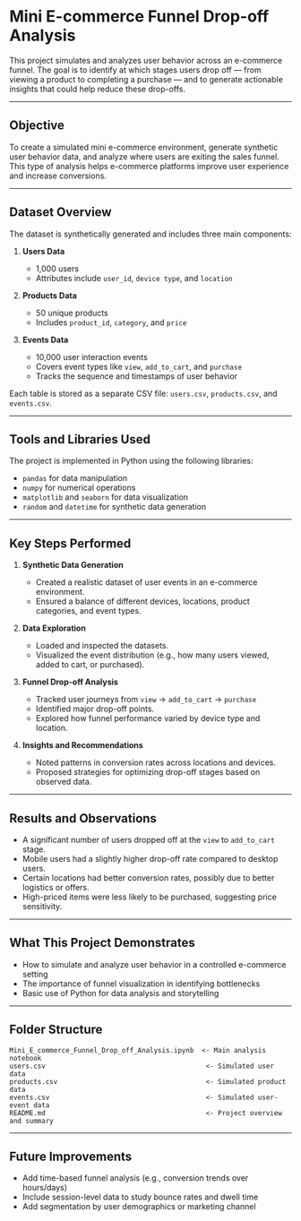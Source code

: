 # Mini E-commerce Funnel Drop-off Analysis

This project simulates and analyzes user behavior across an e-commerce funnel. The goal is to identify at which stages users drop off — from viewing a product to completing a purchase — and to generate actionable insights that could help reduce these drop-offs.

---

## Objective

To create a simulated mini e-commerce environment, generate synthetic user behavior data, and analyze where users are exiting the sales funnel. This type of analysis helps e-commerce platforms improve user experience and increase conversions.

---

## Dataset Overview

The dataset is synthetically generated and includes three main components:

1. **Users Data**
   - 1,000 users
   - Attributes include `user_id`, `device type`, and `location`

2. **Products Data**
   - 50 unique products
   - Includes `product_id`, `category`, and `price`

3. **Events Data**
   - 10,000 user interaction events
   - Covers event types like `view`, `add_to_cart`, and `purchase`
   - Tracks the sequence and timestamps of user behavior

Each table is stored as a separate CSV file: `users.csv`, `products.csv`, and `events.csv`.

---

## Tools and Libraries Used

The project is implemented in Python using the following libraries:

- `pandas` for data manipulation
- `numpy` for numerical operations
- `matplotlib` and `seaborn` for data visualization
- `random` and `datetime` for synthetic data generation

---

## Key Steps Performed

1. **Synthetic Data Generation**
   - Created a realistic dataset of user events in an e-commerce environment.
   - Ensured a balance of different devices, locations, product categories, and event types.

2. **Data Exploration**
   - Loaded and inspected the datasets.
   - Visualized the event distribution (e.g., how many users viewed, added to cart, or purchased).

3. **Funnel Drop-off Analysis**
   - Tracked user journeys from `view` → `add_to_cart` → `purchase`
   - Identified major drop-off points.
   - Explored how funnel performance varied by device type and location.

4. **Insights and Recommendations**
   - Noted patterns in conversion rates across locations and devices.
   - Proposed strategies for optimizing drop-off stages based on observed data.

---

## Results and Observations

- A significant number of users dropped off at the `view` to `add_to_cart` stage.
- Mobile users had a slightly higher drop-off rate compared to desktop users.
- Certain locations had better conversion rates, possibly due to better logistics or offers.
- High-priced items were less likely to be purchased, suggesting price sensitivity.

---

## What This Project Demonstrates

- How to simulate and analyze user behavior in a controlled e-commerce setting
- The importance of funnel visualization in identifying bottlenecks
- Basic use of Python for data analysis and storytelling

---

## Folder Structure

```
Mini_E_commerce_Funnel_Drop_off_Analysis.ipynb  <- Main analysis notebook
users.csv                                        <- Simulated user data
products.csv                                     <- Simulated product data
events.csv                                       <- Simulated user-event data
README.md                                        <- Project overview and summary
```

---

## Future Improvements

- Add time-based funnel analysis (e.g., conversion trends over hours/days)
- Include session-level data to study bounce rates and dwell time
- Add segmentation by user demographics or marketing channel